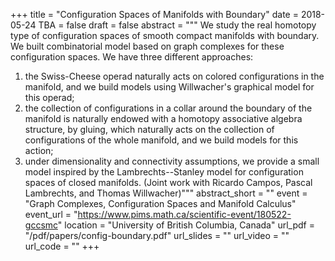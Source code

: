 +++
title = "Configuration Spaces of Manifolds with Boundary"
date = 2018-05-24
TBA = false
draft = false
abstract = """
We study the real homotopy type of configuration spaces of smooth compact manifolds with boundary. We built combinatorial model based on graph complexes for these configuration spaces. We have three different approaches:
1. the Swiss-Cheese operad naturally acts on colored configurations in the manifold, and we build models using Willwacher's graphical model for this operad;
1. the collection of configurations in a collar around the boundary of the manifold is naturally endowed with a homotopy associative algebra structure, by gluing, which naturally acts on the collection of configurations of the whole manifold, and we build models for this action;
3. under dimensionality and connectivity assumptions, we provide a small model inspired by the Lambrechts--Stanley model for configuration spaces of closed manifolds.
(Joint work with Ricardo Campos, Pascal Lambrechts, and Thomas Willwacher)"""
abstract_short = ""
event = "Graph Complexes, Configuration Spaces and Manifold Calculus"
event_url = "https://www.pims.math.ca/scientific-event/180522-gccsmc"
location = "University of British Columbia, Canada"
url_pdf = "/pdf/papers/config-boundary.pdf"
url_slides = ""
url_video = ""
url_code = ""
+++
